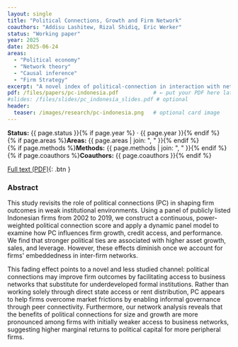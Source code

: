 ```yaml
---
layout: single
title: "Political Connections, Growth and Firm Network"
coauthors: "Addisu Lashitew, Rizal Shidiq, Eric Werker"
status: "Working paper"
year: 2025
date: 2025-06-24
areas:
  - "Political economy"
  - "Network theory"
  - "Causal inference"
  - "Firm Strategy"
excerpt: "A novel index of political-connection in interaction with network structure; connections align with size and growth, more fruitful for firms in the peripheries of the business network."
pdf: /files/papers/pc-indonesia.pdf           # ← put your PDF here later
#slides: /files/slides/pc_indonesia_slides.pdf # optional
header:
  teaser: /images/research/pc-indonesia.png   # optional card image
---
```

**Status:** {{ page.status }}{% if page.year %} · {{ page.year }}{% endif %}  
{% if page.areas %}**Areas:** {{ page.areas | join: ", " }}{% endif %}  
{% if page.methods %}**Methods:** {{ page.methods | join: ", " }}{% endif %}  
{% if page.coauthors %}**Coauthors:** {{ page.coauthors }}{% endif %}

[Full text (PDF)](/files/papers/pc-indonesia.pdf){: .btn }

### Abstract
This study revisits the role of political connections (PC) in shaping firm outcomes in weak institutional environments. Using a panel of publicly listed Indonesian firms from 2002 to 2019, we construct a continuous, power-weighted political connection score and apply a dynamic panel model to examine how PC influences firm growth, credit access, and performance. We find that stronger political ties are associated with higher asset growth, sales, and leverage. However, these effects diminish once we account for firms' embeddedness in inter-firm networks.

This fading effect points to a novel and less studied channel: political connections may improve firm outcomes by facilitating access to business networks that substitute for underdeveloped formal institutions. Rather than working solely through direct state access or rent distribution, PC appears to help firms overcome market frictions by enabling informal governance through peer connectivity. Furthermore, our network analysis reveals that the benefits of political connections for size and growth are more pronounced among firms with initially weaker access to business networks, suggesting higher marginal returns to political capital for more peripheral firms.

